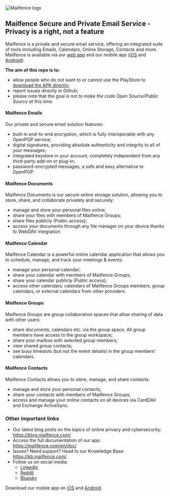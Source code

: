 ![Mailfence logo](https://blog.mailfence.com/wp-content/uploads/2022/08/Mailfence_logo_pict_and_word_BOUNDED_small.png "Mailfence logo")

## Mailfence Secure and Private Email Service - Privacy is a right, not a feature

Mailfence is a private and secure email service, offering an integrated suite of tools including Emails, Calendars, Online Storage, Contacts and more. Mailfence is available via our [web app](https://mailfence.com/) and our mobile app ([iOS](https://apps.apple.com/be/app/encrypted-email-mailfence/id1628808776) and [Android](https://play.google.com/store/apps/details?id=com.contactoffice.mailfence&hl=en)).

**The aim of this repo is to:**

* allow people who do not want to or cannot use the PlayStore to [download the APK directly;](https://github.com/Mailfence/mailfence-android/releases/)
* report issues directly in Github;
* please note that the goal *is not to make the code Open Source/Public Source at this time.*

#### Mailfence Emails

Our private and secure email solution features:

* built-in end-to-end encryption, which is fully interoperable with any OpenPGP service;
* digital signatures, providing absolute authenticity and integrity to all of your messages;
* integrated keystore in your account, completely independent from any third-party add-on or plug-in;
* password-encrypted messages, a safe and easy alternative to OpenPGP.

#### Mailfence Documents

Mailfence Documents is our secure online storage solution, allowing you to store, share, and collaborate privately and securely:

* manage and store your personal files online;
* share your files with members of Mailfence Groups;
* share files publicly (Public access);
* access your documents through any file manager on your device thanks to WebDAV integration.

#### Mailfence Calendar

Mailfence Calendar is a powerful online calendar application that allows you to schedule, manage, and track your meetings & events:

* manage your personal calendar;
* share your calendar with members of Mailfence Groups;
* share your calendar publicly (Public access);
* access other calendars: calendars of Mailfence Groups members, group calendars, or external calendars from other providers.

#### Mailfence Groups

Mailfence Groups are group collaboration spaces that allow sharing of data with other users:

* share documents, calendars etc. via the group space. All group members have access to the group workspace;
* share your mailbox with selected group members;
* view shared group contacts;
* see busy timeslots (but not the event details) in the group members’ calendars. 

#### Mailfence Contacts

Mailfence Contacts allows you to store, manage, and share contacts:

* manage and store your personal contacts;
* share your contacts with members of Mailfence Groups;
* access and manage your online contacts on all devices via CardDAV and Exchange ActiveSync.

### Other important links

* Our latest blog posts on the topics of online privacy and cybersecurity: https://blog.mailfence.com/
* Access the full documentation of our app: https://mailfence.com/en/doc/
* Issues? Need support? Head to our Knowledge Base: https://kb.mailfence.com/
* Follow us on social media:
    * [LinkedIn](https://www.linkedin.com/company/mailfence/)
    * [Reddit](https://www.reddit.com/r/Mailfence/)
    * [Bluesky](https://bsky.app/profile/mailfence.com)

Download our mobile app on [iOS](https://apps.apple.com/be/app/encrypted-email-mailfence/id1628808776) and [Android](https://play.google.com/store/apps/details?id=com.contactoffice.mailfence&hl=en).

